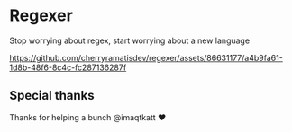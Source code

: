 # Regexer

Stop worrying about regex, start worrying about a new language

https://github.com/cherryramatisdev/regexer/assets/86631177/a4b9fa61-1d8b-48f6-8c4c-fc287136287f

## Special thanks

Thanks for helping a bunch @imaqtkatt ❤️
